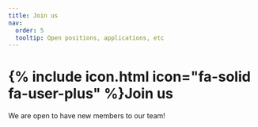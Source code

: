 ```yaml
---
title: Join us
nav:
  order: 5
  tooltip: Open positions, applications, etc
---
```


# {% include icon.html icon="fa-solid fa-user-plus" %}Join us


We are open to have new members to our team!
